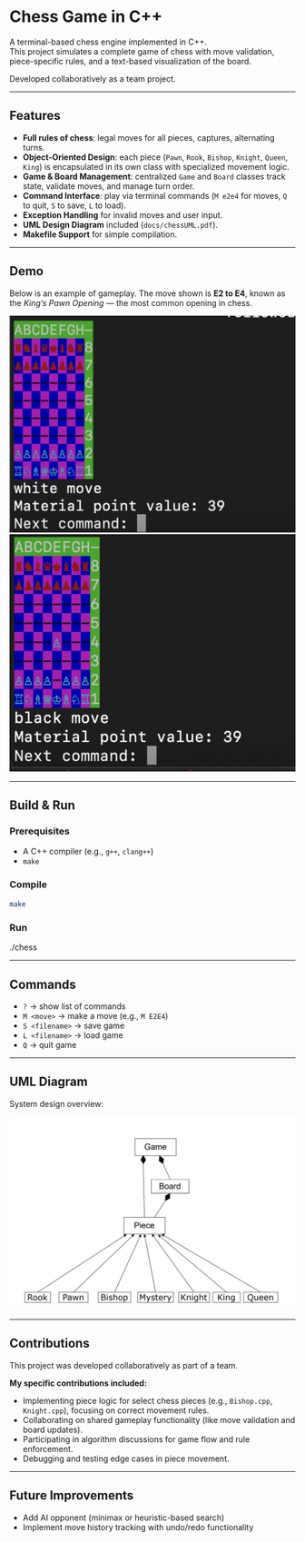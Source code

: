 # Chess Game in C++

A terminal-based chess engine implemented in C++.  
This project simulates a complete game of chess with move validation, piece-specific rules, and a text-based visualization of the board.  

Developed collaboratively as a team project. 

---

## Features
- **Full rules of chess**: legal moves for all pieces, captures, alternating turns.
- **Object-Oriented Design**: each piece (`Pawn`, `Rook`, `Bishop`, `Knight`, `Queen`, `King`) is encapsulated in its own class with specialized movement logic.
- **Game & Board Management**: centralized `Game` and `Board` classes track state, validate moves, and manage turn order.
- **Command Interface**: play via terminal commands (`M e2e4` for moves, `Q` to quit, `S` to save, `L` to load).
- **Exception Handling** for invalid moves and user input.
- **UML Design Diagram** included (`docs/chessUML.pdf`).
- **Makefile Support** for simple compilation.

---

## Demo

Below is an example of gameplay. The move shown is **E2 to E4**, known as the *King’s Pawn Opening* — the most common opening in chess.

![Chess Demo 1](https://raw.githubusercontent.com/ldicker6/chess-game/main/docs/demo1.png)
![Chess Demo 2](https://raw.githubusercontent.com/ldicker6/chess-game/main/docs/demo2.png)

---

## Build & Run

### Prerequisites
- A C++ compiler (e.g., `g++`, `clang++`)
- `make`

### Compile
```bash
make
```

### Run
./chess

--- 
## Commands

- `?` → show list of commands  
- `M <move>` → make a move (e.g., `M E2E4`)  
- `S <filename>` → save game  
- `L <filename>` → load game  
- `Q` → quit game  

---

## UML Diagram

System design overview:

![UML Diagram](https://raw.githubusercontent.com/ldicker6/chess-game/main/docs/chessUMLdiagram.png)

---

## Contributions

This project was developed collaboratively as part of a team. 

**My specific contributions included:**
- Implementing piece logic for select chess pieces (e.g., `Bishop.cpp`, `Knight.cpp`), focusing on correct movement rules.  
- Collaborating on shared gameplay functionality (like move validation and board updates).  
- Participating in algorithm discussions for game flow and rule enforcement.  
- Debugging and testing edge cases in piece movement.  

---

## Future Improvements

- Add AI opponent (minimax or heuristic-based search)
- Implement move history tracking with undo/redo functionality












